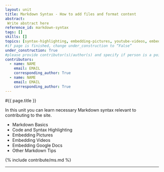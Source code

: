 ```yaml
---
layout: unit
title: Markdown Syntax - How to add files and format content
abstract:
 Write abstract here
reference_id: markdown-syntax
tags: []
skills: []
topics: [syntax-highlighting, embedding-pictures, youtube-videos, embedding-google-docs, other-md]
#if page is finished, change under_construction to “False”
under_construction: True
#please provide contributor(s)/author(s) and specify if person is a point of contact (default is "True")
contributors:
  - name: NAME
    email: EMAIL
    corresponding_author: True
  - name: NAME
    email: EMAIL
    corresponding_author: True
---
```


#{{ page.title }}

In this unit you can learn necessary Markdown syntax relevant to contributing to the site. 

* Markdown Basics
* Code and Syntax Highlighting
* Embedding Pictures
* Embedding Videos
* Embedding Google Docs
* Other Markdown Tips

{% include contribute/ms.md %}

---
